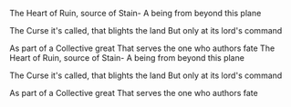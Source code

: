 <!-- title: The Truth of Ruin -->

The Heart of Ruin, source of Stain-
A being from beyond this plane

The Curse it's called, that blights the land
But only at its lord's command

As part of a Collective great That serves the one who authors fate
The Heart of Ruin, source of Stain-
A being from beyond this plane

The Curse it's called, that blights the land
But only at its lord's command

As part of a Collective great
That serves the one who authors fate
